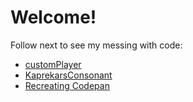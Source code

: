 <h1> Welcome! </h1>
<p> Follow next to see my messing with code: </p>
<ul>
  <li> <a href = "https://mironoart.github.io/customPlayer/customPlayer.html"> customPlayer </a> </li>
  <li> <a href = "https://mironoart.github.io/kaprekarConsonant/kaprekarConsonant.html"> KaprekarsConsonant </a> </li>
  <li> <a href = "https://github.com/mironoart/mironoart.github.io/blob/master/Codepen/codepen.html"> Recreating Codepan </a> </li>
</ul>
 
 
